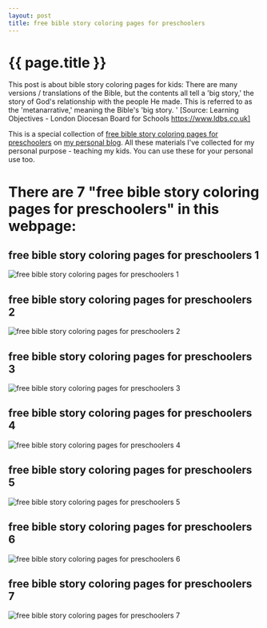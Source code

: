 ```yaml
---
layout: post
title: free bible story coloring pages for preschoolers
---
```


{{ page.title }}
================

This post is about bible story coloring pages for kids: There are many versions / translations of the Bible, but the contents all tell a 'big story,' the story of God's relationship with the people He made. This is referred to as the 'metanarrative,' meaning the Bible's 'big story. ' [Source: Learning Objectives - London Diocesan Board for Schools https://www.ldbs.co.uk]

This is a special collection of [free bible story coloring pages for preschoolers](https://coloring-pages.github.io/2021/12/27/free-bible-story-coloring-pages-for-preschoolers.html) on [my personal blog](https://coloring-pages.github.io/). All these materials I've collected for my personal purpose - teaching my kids. You can use these for your personal use too.

# **There are 7 "free bible story coloring pages for preschoolers" in this webpage:**

## free bible story coloring pages for preschoolers 1

![free bible story coloring pages for preschoolers 1](https://coloring-pages.github.io/coloring-pages/free-bible-story-coloring-pages-for-preschoolers-1.png)

<script async src="https://pagead2.googlesyndication.com/pagead/js/adsbygoogle.js?client=ca-pub-6753140515841889" crossorigin="anonymous"></script> <ins class="adsbygoogle" style="display:block" data-ad-format="autorelaxed" data-ad-client="ca-pub-6753140515841889" data-ad-slot="5405745125"></ins><script>(adsbygoogle = window.adsbygoogle || []).push({}); </script>

## free bible story coloring pages for preschoolers 2

![free bible story coloring pages for preschoolers 2](https://coloring-pages.github.io/coloring-pages/free-bible-story-coloring-pages-for-preschoolers-2.png)

## free bible story coloring pages for preschoolers 3

![free bible story coloring pages for preschoolers 3](https://coloring-pages.github.io/coloring-pages/free-bible-story-coloring-pages-for-preschoolers-3.png)

## free bible story coloring pages for preschoolers 4

![free bible story coloring pages for preschoolers 4](https://coloring-pages.github.io/coloring-pages/free-bible-story-coloring-pages-for-preschoolers-4.png)

## free bible story coloring pages for preschoolers 5

![free bible story coloring pages for preschoolers 5](https://coloring-pages.github.io/coloring-pages/free-bible-story-coloring-pages-for-preschoolers-5.png)

## free bible story coloring pages for preschoolers 6

![free bible story coloring pages for preschoolers 6](https://coloring-pages.github.io/coloring-pages/free-bible-story-coloring-pages-for-preschoolers-6.png)

## free bible story coloring pages for preschoolers 7

![free bible story coloring pages for preschoolers 7](https://coloring-pages.github.io/coloring-pages/free-bible-story-coloring-pages-for-preschoolers-7.png)

<script async src="https://pagead2.googlesyndication.com/pagead/js/adsbygoogle.js?client=ca-pub-6753140515841889" crossorigin="anonymous"></script> <ins class="adsbygoogle" style="display:block" data-ad-format="autorelaxed" data-ad-client="ca-pub-6753140515841889" data-ad-slot="5405745125"></ins><script>(adsbygoogle = window.adsbygoogle || []).push({}); </script>

